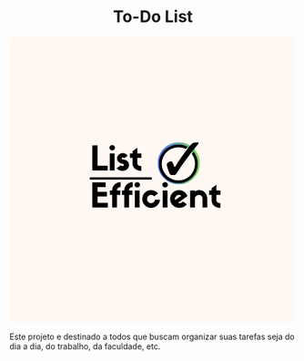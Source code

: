 <h1 align="center">
  <h1 align="center">To-Do List</h1>
  <img src="https://github.com/TheRealRobinho/ToDoList/blob/master/Logo.png" alt="List Efficient">
</h1>

Este projeto e destinado a todos que buscam organizar suas tarefas seja do dia a dia, do
trabalho, da faculdade, etc. 

